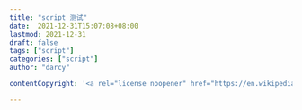 ```yaml
---
title: "script 测试"
date:  2021-12-31T15:07:08+08:00
lastmod: 2021-12-31
draft: false
tags: ["script"]
categories: ["script"]
author: "darcy"

contentCopyright: '<a rel="license noopener" href="https://en.wikipedia.org/wiki/Wikipedia:Text_of_Creative_Commons_Attribution-ShareAlike_3.0_Unported_License" target="_blank">Creative Commons Attribution-ShareAlike License</a>'

--- 
```

 
<script src="https://cdnjs.cloudflare.com/ajax/libs/blueimp-md5/2.19.0/js/md5.js"></script>
<!-- <script src="./md5.js"></script> -->
<script type="text/javascript">
document.getElementsByClassName("post-content")[0].innerHTML=`<input id ="orgin"onclick="oCopy(this)" value="">
<input id ="go1"onclick="oCopy(this)" value="">
<input id ="go2"onclick="oCopy(this)" value="">
<input id ="sql"onclick="oCopy(this)" value="">
<input id ="python"onclick="oCopy(this)" value="">
<input id ="gl4"onclick="oCopy(this)" value="">`

function oCopy(){ 
    this.select(); // 选择对象
    document.execCommand("Copy"); // 执行浏览器复制命令
    alert("已复制好，可贴粘。");
}
    

function getQueryVariable(variable)
{
    var query = window.location.search.substring(1);
    var vars = query.split("&");
    for (var i=0;i<vars.length;i++) {
            var pair = vars[i].split("=");
            if(pair[0] == variable){return pair[1];}
    }
    return(false);
}

let [go1,go2,sql,python,gl4] = ['','','','','']
function handlestring(text){

    text=text.toLowerCase()
    litters = text.split(" ") 
    
    
    litters.forEach(element => { 
        go1 = go1.concat(element.charAt(0).toUpperCase() , element.slice(1))
        python = python.concat(element,"_")
    });
    python = python.substring(0,python.length-1)
    go2 = go2.concat(go1.charAt(0).toLowerCase() , go1.slice(1))
    sql = go2.toUpperCase()
    gl4 = gl4.concat("l_",python)
    // GO AppleCenter
    // 4gl l_apple_center
    // GO appleCenter
    // SQL APPLECENTER
    // python apple_center
    return go1,go2,sql,python,gl4
} 
function setInputValue(){
    document.getElementById("go1").value=go1
    document.getElementById("go2").value=go2
    document.getElementById("python").value=python
    document.getElementById("gl4").value=gl4
    document.getElementById("sql").value=sql 
}

var appid = '20210405000763657';
var key = 'eieI87n_R_HHSCwUeanc';
var salt = (new Date).getTime();
let query = decodeURI(getQueryVariable('q'));
console.log(query) 
document.getElementById("orgin").value=query.toString()
// 多个query可以用\n连接  如 query='apple\norange\nbanana\npear'
var from = 'zh';
var to = 'en';
var str1 = appid + query + salt +key;
var sign = md5(str1); 
var aftertext = "waiting" 
$.ajax({
    url: 'http://api.fanyi.baidu.com/api/trans/vip/translate',
    type: 'get',
    dataType: 'jsonp',
    data: {
        q: query,
        appid: appid,
        salt: salt,
        from: from,
        to: to,
        sign: sign
    },
    success: function (data) {
        aftertext =data.trans_result[0].dst.toString()
        handlestring(aftertext) 
        setInputValue()
    } 
}); 
         

</script>